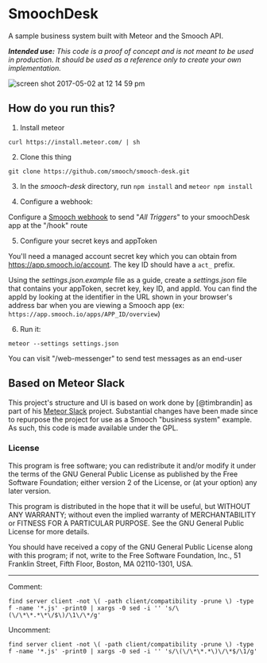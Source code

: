 # SmoochDesk

A sample business system built with Meteor and the Smooch API.

_**Intended use:** This code is a proof of concept and is not meant to be used in production. It should be used as a reference only to create your own implementation._

![screen shot 2017-05-02 at 12 14 59 pm](https://cloud.githubusercontent.com/assets/2235885/25628184/53bf3b0c-2f33-11e7-99f2-1ded2e733c02.png)


## How do you run this?

1. Install meteor

  `curl https://install.meteor.com/ | sh`

2. Clone this thing

  `git clone https://github.com/smooch/smooch-desk.git`

3. In the _smooch-desk_ directory, run `npm install` and `meteor npm install`

4. Configure a webhook:

  Configure a [Smooch webhook](https://app.smooch.io/integrations/webhook) to send "_All Triggers_" to your smoochDesk app at the "/hook" route

5. Configure your secret keys and appToken

  You'll need a managed account secret key which you can obtain from https://app.smooch.io/account. The key ID should have a `act_` prefix.

  Using the _settings.json.example_ file as a guide, create a _settings.json_ file that contains your appToken, secret key, key ID, and appId. You can find the appId by looking at the identifier in the URL shown in your browser's address bar when you are viewing a Smooch app (ex: `https://app.smooch.io/apps/APP_ID/overview`)

6. Run it:

  `meteor --settings settings.json`

  You can visit "/web-messenger" to send test messages as an end-user

## Based on Meteor Slack

This project's structure and UI is based on work done by [@timbrandin] as part of his [Meteor Slack](https://slides.com/timbrandin/meteor-slack) project. Substantial changes have been made since to repurpose the project for use as a Smooch "business system" example. As such, this code is made available under the GPL.

### License

This program is free software; you can redistribute it and/or
modify it under the terms of the GNU General Public License
as published by the Free Software Foundation; either version 2
of the License, or (at your option) any later version.

This program is distributed in the hope that it will be useful,
but WITHOUT ANY WARRANTY; without even the implied warranty of
MERCHANTABILITY or FITNESS FOR A PARTICULAR PURPOSE.  See the
GNU General Public License for more details.

You should have received a copy of the GNU General Public License
along with this program; if not, write to the Free Software
Foundation, Inc., 51 Franklin Street, Fifth Floor, Boston,
MA  02110-1301, USA.

-------

Comment:
```
find server client -not \( -path client/compatibility -prune \) -type f -name '*.js' -print0 | xargs -0 sed -i '' 's/\(\/\*\*.*\*\/$\)/\1\/\*/g'
```

Uncomment:
```
find server client -not \( -path client/compatibility -prune \) -type f -name '*.js' -print0 | xargs -0 sed -i '' 's/\(\/\*\*.*\)\/\*$/\1/g'
```
